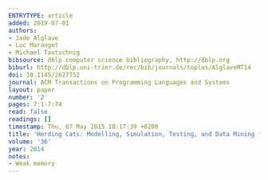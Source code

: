 ```yaml
---
ENTRYTYPE: article
added: 2019-07-01
authors:
- Jade Alglave
- Luc Maranget
- Michael Tautschnig
bibsource: dblp computer science bibliography, http://dblp.org
biburl: http://dblp.uni-trier.de/rec/bib/journals/toplas/AlglaveMT14
doi: 10.1145/2627752
journal: ACM Transactions on Programming Languages and Systems
layout: paper
number: '2'
pages: 7:1-7:74
read: false
readings: []
timestamp: Thu, 07 May 2015 18:17:39 +0200
title: 'Herding Cats: Modelling, Simulation, Testing, and Data Mining for Weak Memory'
volume: '36'
year: 2014
notes:
- Weak memory
---
```

